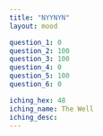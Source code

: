 ```yaml
---
title: "NYYNYN"
layout: mood

question_1: 0
question_2: 100
question_3: 100
question_4: 0
question_5: 100
question_6: 0

iching_hex: 48
iching_name: The Well
iching_desc: 
---
```

